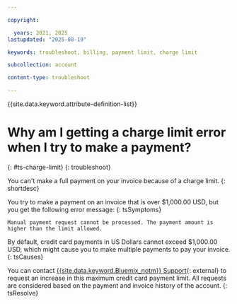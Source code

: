 ```yaml
---

copyright:

  years: 2021, 2025
lastupdated: "2025-08-19"

keywords: troubleshoot, billing, payment limit, charge limit

subcollection: account

content-type: troubleshoot

---
```


{{site.data.keyword.attribute-definition-list}}

# Why am I getting a charge limit error when I try to make a payment?
{: #ts-charge-limit}
{: troubleshoot}

You can't make a full payment on your invoice because of a charge limit.
{: shortdesc}

You try to make a payment on an invoice that is over $1,000.00 USD, but you get the following error message:
{: tsSymptoms}

```text
Manual payment request cannot be processed. The payment amount is higher than the limit allowed.
```

By default, credit card payments in US Dollars cannot exceed $1,000.00 USD, which might cause you to make multiple payments to pay your invoice.
{: tsCauses}

You can contact [{{site.data.keyword.Bluemix_notm}} Support](/unifiedsupport/supportcenter){: external} to request an increase in this maximum credit card payment limit. All requests are considered based on the payment and invoice history of the account.
{: tsResolve}
